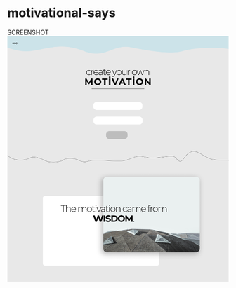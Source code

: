 # motivational-says
SCREENSHOT
<img 
    src="./Slide 16_9 - 1.jpg" 
    alt="Alt text" 
    style="width: 50%,display:inline-block"
    >

